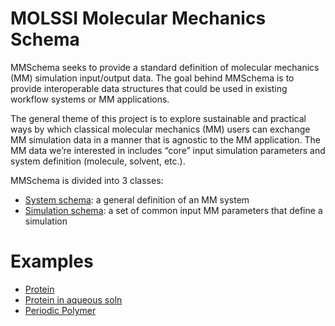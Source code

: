 MOLSSI Molecular Mechanics Schema
=================================
MMSchema seeks to provide a standard definition of molecular mechanics (MM) simulation input/output data. The goal behind  MMSchema is to provide interoperable data structures that could be used in existing workflow systems or MM applications.

The general theme of this project is to explore sustainable and practical ways by which classical molecular mechanics (MM) users can exchange MM simulation data in a manner that is agnostic to the MM application. The MM data we’re interested in includes “core” input simulation parameters and system definition (molecule, solvent, etc.).

MMSchema is divided into 3 classes:
* [System schema](SystemSchema.md): a general definition of an MM system
* [Simulation schema](SimSchema.md): a set of common input MM parameters that define a simulation

Examples
========
* [Protein](data/alanine/protein.md)
* [Protein in aqueous soln](data/alanine/protein_aq.md)
* [Periodic Polymer](data/polyeth/polymer.md)
